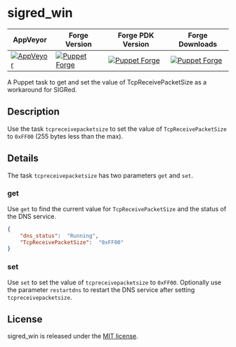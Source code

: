 # sigred_win

|AppVeyor|Forge Version|Forge PDK Version|Forge Downloads|
|--------|-------------|-----------------|---------------|
[![AppVeyor][appveyor-badge]][appveyor] | [![Puppet Forge][forge-version-badge]][forge] | [![Puppet Forge][forge-pdk-badge]][forge] | [![Puppet Forge][forge-downloads-badge]][forge]

A Puppet task to get and set the value of TcpReceivePacketSize as a workaround for SIGRed.

## Description

Use the task `tcpreceivepacketsize` to set the value of `TcpReceivePacketSize` to `0xFF00` (255 bytes less than the max).

## Details

The task `tcpreceivepacketsize` has two parameters `get` and `set`.

### get

Use `get` to find the current value for `TcpReceivePacketSize` and the status of the DNS service.

```json
{
    "dns_status":  "Running",
    "TcpReceivePacketSize":  "0xFF00"
}
```

### set

Use `set` to set the value of `tcpreceivepacketsize` to `0xFF00`. Optionally use the parameter `restartdns` to restart the DNS service after setting `tcpreceivepacketsize`.

## License

sigred_win is released under the [MIT license](http://www.opensource.org/licenses/MIT).

[appveyor]: https://ci.appveyor.com/project/joeypiccola/sigred-win
[appveyor-badge]: https://ci.appveyor.com/api/projects/status/2h0li0s6iecmqdhb/branch/master?svg=true&passingText=master%20-%20PASSING&pendingText=master%20-%20PENDING&failingText=master%20-%20FAILING
[forge]: https://forge.puppet.com/jpi/sigred_win
[forge-downloads-badge]: https://img.shields.io/puppetforge/dt/jpi/sigred_win
[forge-pdk-badge]: https://img.shields.io/puppetforge/pdk-version/jpi/sigred_win
[forge-version-badge]: https://img.shields.io/puppetforge/v/jpi/sigred_win